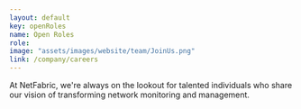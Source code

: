 ```yaml
---
layout: default
key: openRoles
name: Open Roles
role: 
image: "assets/images/website/team/JoinUs.png"
link: /company/careers
---
```


At NetFabric, we're always on the lookout for talented individuals who share our vision of transforming network monitoring and management.